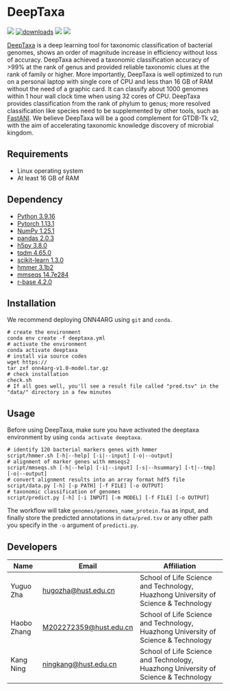 # DeepTaxa
![](https://img.shields.io/badge/status-alpha-brightgreen?style=flat-square&logo=appveyor) [![downloads](https://static.pepy.tech/badge/onn4arg)](https://pepy.tech/project/onn4arg) [![](https://img.shields.io/badge/DOI-10.1101/2021.07.30.454403-brightgreen?style=flat-square&logo=appveyor)](https://www.biorxiv.org/content/10.1101/2021.07.30.454403) ![](https://img.shields.io/github/license/HUST-NingKang-Lab/DeepTaxa?style=flat-square&logo=appveyor)

[DeepTaxa](https://github.com/HUST-NingKang-Lab/DeepTaxa) is a deep learning tool for taxonomic classification of bacterial genomes, shows an order of magnitude increase in efficiency without loss of accuracy. DeepTaxa achieved a taxonomic classification accuracy of >99% at the rank of genus and provided reliable taxonomic clues at the rank of family or higher. More importantly, DeepTaxa is well optimized to run on a personal laptop with single core of CPU and less than 16 GB of RAM without the need of a graphic card. It can classify about 1000 genomes within 1 hour wall clock time when using 32 cores of CPU. DeepTaxa provides classification from the rank of phylum to genus; more resolved classification like species need to be supplemented by other tools, such as [FastANI](https://github.com/ParBLiSS/FastANI). We believe DeepTaxa will be a good complement for GTDB-Tk v2, with the aim of accelerating taxonomic knowledge discovery of microbial kingdom.
## Requirements
- Linux operating system
- At least 16 GB of RAM

## Dependency
- [Python 3.9.16](https://www.python.org/downloads/release/python-3916/)
- [Pytorch 1.13.1](https://github.com/pytorch/pytorch)
- [NumPy 1.25.1](https://numpy.org/)
- [pandas 2.0.3](https://pandas.pydata.org/pandas-docs/stable/getting_started/install.html)
- [h5py 3.8.0](https://pypi.org/project/h5py/)
- [tqdm 4.65.0](https://tqdm.github.io/)
- [scikit-learn 1.3.0](https://scikit-learn.org/stable/index.html)
- [hmmer 3.1b2](http://hmmer.org/)
- [mmseqs 14.7e284](https://github.com/soedinglab/MMseqs2)
- [r-base 4.2.0](https://anaconda.org/r/r-base)

## Installation
We recommend deploying ONN4ARG using `git` and `conda`.
```shell
# create the environment
conda env create -f deeptaxa.yml
# activate the environment
conda activate deeptaxa
# install via source codes
wget https://
tar zxf onn4arg-v1.0-model.tar.gz
# check installation
check.sh
# If all goes well, you'll see a result file called "pred.tsv" in the "data/" directory in a few minutes
```

## Usage
Before using DeepTaxa, make sure you have activated the deeptaxa environment by using `conda activate deeptaxa`.
```shell
# identify 120 bacterial markers genes with hmmer
script/hmmer.sh [-h|--help] [-i|--input] [-o|--output]
# alignment of marker genes with mmseqs2
script/mmseqs.sh [-h|--help] [-i|--input] [-s|--hsummary] [-t|--tmp] [-o|--output]
# convert alignment results into an array format hdf5 file
script/data.py [-h] [-p PATH] [-f FILE] [-o OUTPUT]
# taxonomic classification of genomes
script/predict.py [-h] [-i INPUT] [-m MODEL] [-f FILE] [-o OUTPUT]
```
The workflow will take  `genomes/genomes_name_protein.faa` as input, and finally store the predicted annotations in `data/pred.tsv` or any other path you specify in the `-o` argument of `predicti.py`.
## Developers

   Name   |      Email      |      Affiliation
----------|-----------------|----------------------------------------------------------------------------------------
Yuguo Zha |hugozha@hust.edu.cn| School of Life Science and Technology, Huazhong University of Science & Technology
Haobo Zhang |M202272359@hust.edu.cn| School of Life Science and Technology, Huazhong University of Science & Technology
Kang Ning |ningkang@hust.edu.cn| School of Life Science and Technology, Huazhong University of Science & Technology
